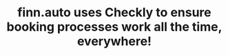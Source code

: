 ---
title: "finn.auto uses Checkly to ensure booking processes work all the time, everywhere!"
description: >-
  finn.auto provides you with easy and flexible access to vehicles. You either sign up for a new car subscription or buy a used car online and have your dream model delivered to your home—a real e-commerce experience. finn.auto tests and monitors with Checkly to make sure all processes are working all the time seamlessly everywhere.
logo: '/case-studies/hero_logo.svg'
services: 
  - name: Synthetic monitoring
    link: '/product/synthetic-monitoring/'
  - name: API monitoring
    link: '/product/api-monitoring/'
  - name: Integrations
    link: '/integrations/'
problem:
  label: The Problem
  title: Ensure the money-making process works
  description1: >-
    finn.auto makes getting you access to your dream car as easy as ordering shoes online. The Munich-based startup is one of the leading car subscription platforms expanding rapidly internationally. Therefore, finn.auto relies on a super modern technology stack with Next.js and Vercel for hosting, Gitlab for code and Sentry to monitor the application stack.
  description2: >-
    finn.auto makes getting you access to your dream car as easy as ordering shoes online. The Munich-based startup is one of the leading car subscription platforms expanding rapidly internationally. Therefore, finn.auto relies on a super modern technology stack with Next.js and Vercel for hosting, Gitlab for code and Sentry to monitor the application stack.
  logos:
    - src: '/case-studies/checkly_logo.svg'
      alt: "checkly logo"
    - src: '/case-studies/nextjs-logo.svg'
      alt: "nextjs logo"
    - src: '/case-studies/vercel-logo.svg'
      alt: "vercel logo"
    - src: '/case-studies/gitlab-logo.svg'
      alt: "gitlab logo"
    - src: '/case-studies/sentry-logo.svg'
      alt: "sentry logo"
quote:
  author: Andreas Wixler
  role: 'CTO & Co-Founder of finn.auto'
  avatar: "/case-studies/andreas@2x.png"
  description: >-
    Checkly is super easy to use and fits perfectly in our toolchain. We monitor our Vercel projects on preview and production to catch issues earlier and we can trust that we are the first ones to know about problems in production. A nice side effect is that we were able to replace 3 different solutions for testing, monitoring, and alerting with Checkly.
solution:
  label: The Solution
  title: Continuous monitoring on preview and deploy with Checkly
  image: '/case-studies/macbook-finnauto@2x.png'
  description: >-
    It became apparent that finn.auto needed a better approach for active monitoring to stay ahead of issues. “Our tech platform is our building block to be able to bring ten-thousands of cars on the streets. It is super crucial that the customer processes work all the time, especially the booking flow. I call that the money-making process.” says Andreas Wixler, CTO. finn.auto started looking for a highly reliable solution that could monitor the customer processes from end user perspective, and, most importantly, would fit in the development toolchain of the cross-functional teams. <br/>
    As a heavy Vercel customer finn.auto discovered Checkly in the Vercel marketplace and enabled the integration with a few clicks. The teams saw value in the auto-generated browser checks that scan for example the console log for JavaScript errors on each deployment.<br/>
    In the following days, the teams wrote more end-to-end scripts with Playwright to run on each deployment thanks to the Vercel integration and on scheduled intervals. In addition, the teams created fully-fledged HTTP requests to monitor crucial booking and payment APIs, constantly. After a two-week evaluation the team was convinced to move all active monitoring to Checkly.
result:
  label: The result
  title: Higher reliability with less effort
  description: >-
    After implementing Checkly, the teams quickly saw massive improvements. The engineers were able to triple the number of E2E checks to increase the test coverage. Compared to the in-house solution, the false-failure rate decreased by 80%, giving the teams back confidence in their testing and monitoring. As a result, the user-reported issues have reduced significantly as the teams can test earlier, more reliable, and monitor user experience in short intervals in all international target regions. “Checkly is super easy to use and fits perfectly in our toolchain. We monitor our Vercel projects on preview and production to catch issues earlier, and we can trust that we are the first ones to know about problems in production. A nice side effect is that we were able to replace three different solutions for testing, monitoring, and alerting with Checkly”, says Andreas. finn.auto’s laser focus on performance and customer experience pays off. Only one year after the launch the startup counts more than 1000 active subscriptions and an outstanding rating of 4.7 on Trustpilot. 
---